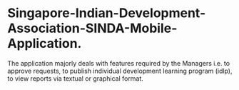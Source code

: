 # Singapore-Indian-Development-Association-SINDA-Mobile-Application.
The application majorly deals with features required by the Managers i.e. to approve requests, to publish individual development learning program (idlp), to view reports via textual or graphical format.
